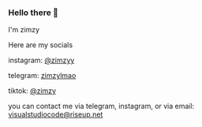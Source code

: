 ### Hello there 👋

I'm zimzy

Here are my socials

instagram: [@zimzyy](https://instagram.com/zimzyy)

telegram: [zimzylmao](https://t.me/zimzylmao)

tiktok: [@zimzy](https://tiktok.com/@zimzy)

you can contact me via telegram, instagram, or via email: visualstudiocode@riseup.net
